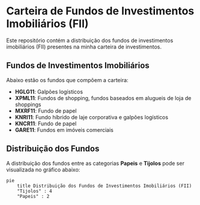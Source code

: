 # Carteira de Fundos de Investimentos Imobiliários (FII)

Este repositório contém a distribuição dos fundos de investimentos imobiliários (FII) presentes na minha carteira de investimentos.

## Fundos de Investimentos Imobiliários

Abaixo estão os fundos que compõem a carteira:

- **HGLG11**: Galpões logísticos
- **XPML11**: Fundos de shopping, fundos baseados em alugueis de loja de shoppings
- **MXRF11**: Fundo de papel
- **KNRI11**: Fundo híbrido de laje corporativa e galpões logísticos
- **KNCR11**: Fundo de papel
- **GARE11**: Fundos em imóveis comerciais

## Distribuição dos Fundos

A distribuição dos fundos entre as categorias **Papeis** e **Tijolos** pode ser visualizada no gráfico abaixo:

```mermaid
pie
    title Distribuição dos Fundos de Investimentos Imobiliários (FII)
    "Tijolos" : 4
    "Papeis" : 2
